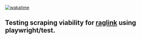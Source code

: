 [![wakatime](https://wakatime.com/badge/user/cd8a1afd-3df5-4ae2-a8e3-0be17d13663d/project/f6d10c39-4bae-4b23-b492-7d4a6721c48b.svg)](https://wakatime.com/badge/user/cd8a1afd-3df5-4ae2-a8e3-0be17d13663d/project/f6d10c39-4bae-4b23-b492-7d4a6721c48b)

## Testing scraping viability for [raglink](https://github.com/crilillo14/raglink) using playwright/test. 

